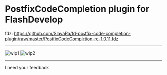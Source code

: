 PostfixCodeCompletion plugin for FlashDevelop
========================

fdz: https://github.com/SlavaRa/fd-postfix-code-completion-plugin/raw/master/PostfixCodeCompletion-rc-1.0.11.fdz

------------------------
![wip1](https://dl.dropboxusercontent.com/u/63456010/FlashDevelop/postfixcodecompletion/wip-11052015.gif)
![wip2](https://dl.dropboxusercontent.com/u/63456010/FlashDevelop/postfixcodecompletion/wip-12052015.gif)

------------------------
I need your feedback
